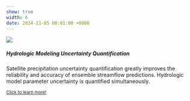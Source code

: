 ```yaml
---
show: true
width: 6
date: 2024-11-05 00:01:00 +0800
---
```

<div>
  <img data-src="{{ 'assets/images/proj22.png' | relative_url }}" class="lazy w-100 rounded-top" src="{{ '/assets/images/empty_300x200.png' | relative_url }}">
  <div class="card-body">
    <h5 class="card-title">Hydrologic Modeling Uncertainty Quantification</h5>
    <p class="card-text">
      Satellite precipitation uncertainty quantification greatly improves the reliability and accuracy of ensemble streamflow predictions. Hydrologic model parameter uncertainty is quantified simultaneously.
    </p>
    <p class="card-text"><small><a href="https://kaidiwisc.github.io/KaidiPeng.github.io/showcase/proj2" target="_blank">Click to learn more!</a></small></p>
  </div>
</div>

